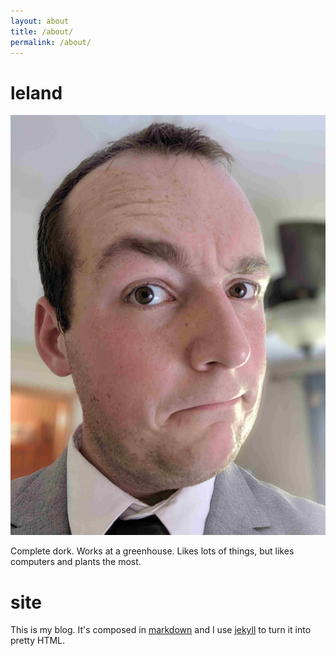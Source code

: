 ```yaml
---
layout: about
title: /about/
permalink: /about/
---
```


# leland

![headshot](/assets/headshot.jpg)

Complete dork. Works at a greenhouse. Likes lots of things, but likes computers and
plants the most.

# site

This is my blog. It's composed in [markdown](https://tools.ietf.org/html/rfc7763) and I use
[jekyll](https://jekyllrb.com) to turn it into pretty HTML.

